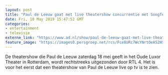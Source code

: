 ```yaml
---
layout: post
title: "Paul de Leeuw gaat met live theatershow concurrentie met Songfestival aan"
date: Fri, 10 May 2019 15:47:52 GMT
categories: 
- entertainment 
- televisie 
externe_link: "https://www.ad.nl/show/paul-de-leeuw-gaat-met-live-theatershow-concurrentie-met-songfestival-aan~a0238d76/"
feature_image: "https://images0.persgroep.net/rcs/Fce8oRc7WcYNrtOeA52HS70Q6ho/diocontent/144363168/_fitwidth/400/?appId=21791a8992982cd8da851550a453bd7f&quality=0.7"
---
```


De theatershow die Paul de Leeuw zaterdag 18 mei geeft in het Oude Luxor Theater in Rotterdam, wordt rechtstreeks uitgezonden door RTL 4. Het is voor het eerst dat een theatershow van Paul de Leeuw live op tv is te zien.

